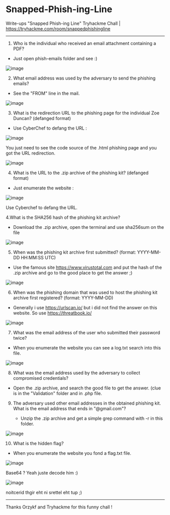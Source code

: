 # Snapped-Phish-ing-Line

Write-ups "Snapped Phish-ing Line" Tryhackme Chall | https://tryhackme.com/room/snappedphishingline

------------------------------------------------------------------------------------------------------

1. Who is the individual who received an email attachment containing a PDF?

  - Just open phish-emails folder and see :)
    
![image](https://github.com/MBAY-Clement/Snapped-Phish-ing-Line/assets/59869618/45053c56-5e0b-479a-a13e-b67e75418b89)

2. What email address was used by the adversary to send the phishing emails?

  - See the "FROM" line in the mail.

![image](https://github.com/MBAY-Clement/Snapped-Phish-ing-Line/assets/59869618/ce1a4147-f09d-476e-ae7c-3694aaf11c1d)

3. What is the redirection URL to the phishing page for the individual Zoe Duncan? (defanged format)

  - Use CyberChef to defang the URL :

![image](https://github.com/MBAY-Clement/Snapped-Phish-ing-Line/assets/59869618/162a0102-3f6d-46c7-b347-83a993b429e0)

You just need to see the code source of the .html phishing page and you got the URL redirection. 

![image](https://github.com/MBAY-Clement/Snapped-Phish-ing-Line/assets/59869618/3c4aee74-90bd-4ead-a0b1-c28d0a815f39)

4. What is the URL to the .zip archive of the phishing kit? (defanged format)

  - Just enumerate the website :

![image](https://github.com/MBAY-Clement/Snapped-Phish-ing-Line/assets/59869618/d2997044-eeaf-4fb3-9e8e-fcac05f3f7f1)

Use Cyberchef to defang the URL. 

4.What is the SHA256 hash of the phishing kit archive?

  - Download the .zip archive, open the terminal and use sha256sum on the file

![image](https://github.com/MBAY-Clement/Snapped-Phish-ing-Line/assets/59869618/cae8bd2d-66f4-430d-a156-1a50d4687864)

5. When was the phishing kit archive first submitted? (format: YYYY-MM-DD HH:MM:SS UTC)

  - Use the famous site https://www.virustotal.com and put the hash of the .zip archive and go to the good place to get the answer ;) 

![image](https://github.com/MBAY-Clement/Snapped-Phish-ing-Line/assets/59869618/854ef306-1d47-4343-98fa-1d47641f1d29)

6. When was the phishing domain that was used to host the phishing kit archive first registered? (format: YYYY-MM-DD)

  - Generally i use https://urlscan.io/ but i did not find the answer on this website. So use https://threatbook.io/

![image](https://github.com/MBAY-Clement/Snapped-Phish-ing-Line/assets/59869618/b113f359-dc84-4822-9ab3-ac1dc0cbbda8)

7.  What was the email address of the user who submitted their password twice?

  - When you enumerate the website you can see a log.txt search into this file.

![image](https://github.com/MBAY-Clement/Snapped-Phish-ing-Line/assets/59869618/0e7b64a1-d324-46df-a237-e43d7ffd5ede)

8. What was the email address used by the adversary to collect compromised credentials?

  - Open the .zip archive, and search the good file to get the answer. (clue is in the "Validation" folder and in .php file.

9. The adversary used other email addresses in the obtained phishing kit. What is the email address that ends in "@gmail.com"?

   - Unzip the .zip archive and get a simple grep command with -r  in this folder.

  ![image](https://github.com/MBAY-Clement/Snapped-Phish-ing-Line/assets/59869618/1e40722e-7655-4cd5-8dd3-906860b7e041)

10.  What is the hidden flag?

  - When you enumerate the website you fond a flag.txt file.

![image](https://github.com/MBAY-Clement/Snapped-Phish-ing-Line/assets/59869618/8590360c-7424-478c-8877-2a8687eb89f7)

Base64 ? Yeah juste decode him :) 

![image](https://github.com/MBAY-Clement/Snapped-Phish-ing-Line/assets/59869618/efe780a1-5329-44b5-8049-cecc509ae096)

noitcerid thgir eht ni srettel eht tup ;) 

-----------------------------------------------------------------


Thanks Orzykf and Tryhackme for this funny chall ! 








